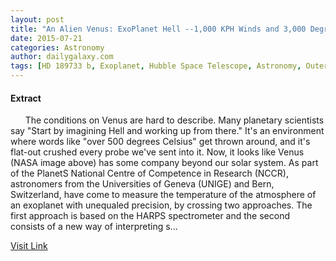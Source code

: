 ```yaml
---
layout: post
title: "An Alien Venus: ExoPlanet Hell --1,000 KPH Winds and 3,000 Degree Atmosphere"
date: 2015-07-21
categories: Astronomy
author: dailygalaxy.com
tags: [HD 189733 b, Exoplanet, Hubble Space Telescope, Astronomy, Outer space, Physical sciences, Planetary science, Space science, Science]
---
```





#### Extract
>
 
  
 
The conditions on Venus are hard to describe. Many planetary scientists say "Start by imagining Hell and working up from there." It's an environment where words like "over 500 degrees Celsius" get thrown around, and it's flat-out crushed every probe we've sent into it. Now, it looks like Venus (NASA image above) has some company beyond our solar system. As part of the PlanetS National Centre of Competence in Research (NCCR), astronomers from the Universities of Geneva (UNIGE) and Bern, Switzerland, have come to measure the temperature of the atmosphere of an exoplanet with unequaled precision, by crossing two approaches.
The first approach is based on the HARPS spectrometer and the second consists of a new way of interpreting s...



[Visit Link](http://feedproxy.google.com/~r/TheDailyGalaxyNewsFromPlanetEarthBeyond/~3/CK4Xgl40iqU/an-alien-venus-an-exoplanet-hell-1000-kph-winds-and-3000-degree-atmosphere.html)


